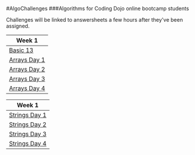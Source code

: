 #AlgoChallenges
###Algorithms for Coding Dojo online bootcamp students

Challenges will be linked to answersheets a few hours after they've been assigned.

| Week 1 |
| ------------------------------ |
| [Basic 13](Week_01/basic13.md) |
| [Arrays Day 1](Week_01/Arrays_01.md) |
| [Arrays Day 2](Week_01/Arrays_02.md) |
| [Arrays Day 3](Week_01/Arrays_03.md) |
| [Arrays Day 4](Week_01/Arrays_04.md) |

| Week 1 |
| ------------------------------ |
| [Strings Day 1](Week_02/Strings_01.md) |
| [Strings Day 2](Week_02/Strings_02.md) |
| [Strings Day 3](Week_02/Strings_03.md) |
| [Strings Day 4](Week_02/Strings_04.md) |

